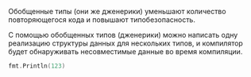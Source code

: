 Обобщенные типы (они же дженерики) уменьшают количество повторяющегося кода и повышают типобезопасность.

С помощью обобщенных типов (дженерики) можно написать одну реализацию структуры данных для нескольких типов, и компилятор будет обнаруживать несовместимые данные во время компиляции. 

``` go
fmt.Println(123)
```
